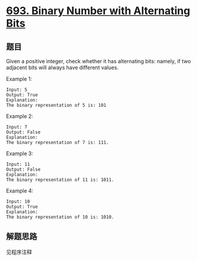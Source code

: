 # [693. Binary Number with Alternating Bits](https://leetcode.com/problems/binary-number-with-alternating-bits/)

## 题目

Given a positive integer, check whether it has alternating bits: namely, if two adjacent bits will always have different values.

Example 1:

```text
Input: 5
Output: True
Explanation:
The binary representation of 5 is: 101
```

Example 2:

```text
Input: 7
Output: False
Explanation:
The binary representation of 7 is: 111.
```

Example 3:

```text
Input: 11
Output: False
Explanation:
The binary representation of 11 is: 1011.
```

Example 4:

```text
Input: 10
Output: True
Explanation:
The binary representation of 10 is: 1010.
```

## 解题思路

见程序注释
